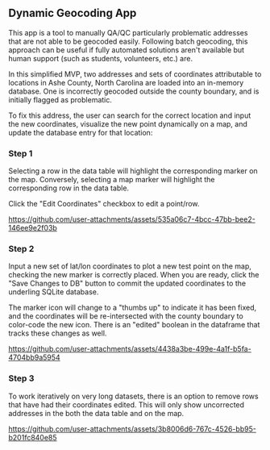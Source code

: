 ## Dynamic Geocoding App

This app is a tool to manually QA/QC particularly problematic addresses that are not able to be geocoded easily. Following batch geocoding, this approach can be useful if fully automated solutions aren't available but human support (such as students, volunteers, etc.) are.

In this simplified MVP, two addresses and sets of coordinates attributable to locations in Ashe County, North Carolina are loaded into an in-memory database. One is incorrectly geocoded outside the county boundary, and is initially flagged as problematic.

To fix this address, the user can search for the correct location and input the new coordinates, visualize the new point dynamically on a map, and update the database entry for that location:

### Step 1

Selecting a row in the data table will highlight the corresponding marker on the map. Conversely, selecting a map marker will highlight the corresponding row in the data table.

Click the "Edit Coordinates" checkbox to edit a point/row.

https://github.com/user-attachments/assets/535a06c7-4bcc-47bb-bee2-146ee9e2f03b

### Step 2

Input a new set of lat/lon coordinates to plot a new test point on the map, checking the new marker is correctly placed. When you are ready, click the "Save Changes to DB" button to commit the updated coordinates to the underling SQLite database. 

The marker icon will change to a "thumbs up" to indicate it has been fixed, and the coordinates will be re-intersected with the county boundary to color-code the new icon. There is an "edited" boolean in the dataframe that tracks these changes as well.

https://github.com/user-attachments/assets/4438a3be-499e-4a1f-b5fa-4704bb9a5954

### Step 3

To work iteratively on very long datasets, there is an option to remove rows that have had their coordinates edited. This will only show uncorrected addresses in the both the data table and on the map. 

https://github.com/user-attachments/assets/3b8006d6-767c-4526-bb95-b201fc840e85


